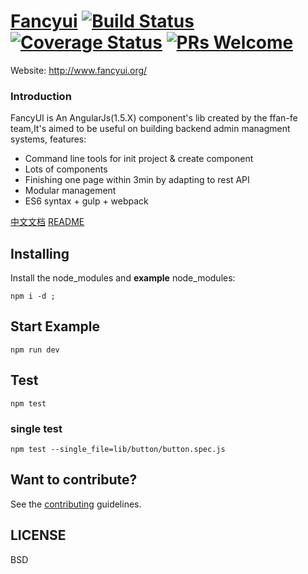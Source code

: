 # [Fancyui](http://www.fancyui.org/) [![Build Status](https://api.travis-ci.org/ffan-fe/fancyui.svg?branch=master)](https://travis-ci.org/ffan-fe/fancyui/) [![Coverage Status](https://coveralls.io/repos/github/ffan-fe/fancyui/badge.svg?branch=master)](https://coveralls.io/github/ffan-fe/fancyui?branch=master) [![PRs Welcome](https://img.shields.io/badge/PRs-welcome-brightgreen.svg)](CONTRIBUTING.md)

Website: http://www.fancyui.org/

### Introduction

FancyUI is An AngularJs(1.5.X) component's lib created by the ffan-fe team,It's aimed to be useful on building backend admin managment systems, features:

 - Command line tools for init project & create component
 - Lots of components
 - Finishing one page within 3min by adapting to rest API
 - Modular management
 - ES6 syntax + gulp + webpack


[中文文档](README-zh_CN.md)   [README](README.md) 


## Installing

Install the node_modules and **example** node_modules:
```
npm i -d ;
```

## Start Example

```
npm run dev
```

## Test
```
npm test
```
### single test
```
npm test --single_file=lib/button/button.spec.js
```


## Want to contribute?
See the [contributing](CONTRIBUTING.md) guidelines.


## LICENSE
BSD
